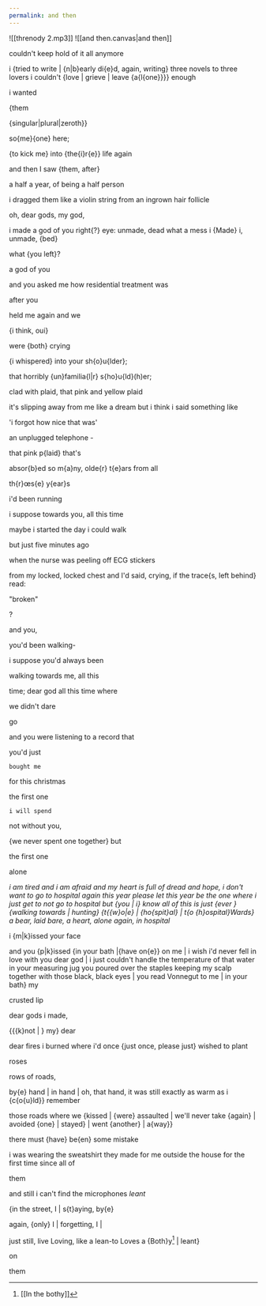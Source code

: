 ```yaml
---
permalink: and then
---
```

![[threnody 2.mp3]]
![[and then.canvas|and then]]


couldn't keep hold of it all anymore 

i {tried to write | {n|b}early di{e}d, again, writing}  three novels to three lovers i couldn't {love | grieve | leave {a{l{one}}}} enough 

i wanted 



<span class="right-align">{them

{singular|plural|zeroth}}

</span>





so{me}{one} here; 

{to kick me} into {the{i}r{e}} life again 





and then I saw {them, after}

a half a year, of being a half person 



i dragged them like a violin string from an ingrown hair follicle



oh, dear gods, my god, 

i made a god of you 
right{?}
eye: unmade, dead
what a mess i {Made}
i, unmade, {bed}

what {you left}?


a god of you 



and you asked me how residential treatment was 

after you 

held me again and we 

{i think, oui} 

were {both} crying 



{i whispered} into your sh{o}u{lder}; 

that horribly {un}familia{l|r} s{ho}u{ld}(h)er; 

clad with plaid, that pink and yellow plaid

it's slipping away from me like a dream but i think i said something like 

'i forgot how nice that was'



<span class="right-align"> an unplugged telephone -</span>





that pink p{laid} that's 



absor{b}ed so m{a}ny, olde{r} t{e}ars from all 

th{r}œs{e} y{ear}s



i'd been running 

i suppose towards you, all this time 

maybe i started the day i could walk



but just five minutes ago 

when the nurse was peeling off ECG stickers 

from my locked, locked chest and I'd said, crying, if the trace{s, left behind} read:

"broken"

?





and you, 

you'd been walking-

i suppose you'd always been 



<span class="right-align">walking towards me, all this</span>

time; dear god all this time where

we didn't dare

go 



and you were listening to a record that 

you'd just

	bought me 

for this christmas 

the first one 

	i will spend 

not without you, 

{we never spent one together} but

the first one



<span class="right-align">alone </span>







*i am tired and i am afraid and my heart is full of dread and hope, i don't want to go to hospital again this year please let this year be the one where i just get to not go to hospital but {you | i} know all of this is just {ever } {walking towards | hunting} {t{{w}o|e} | {ho{spit}al} | t{o {h}ospital}Wards} a bear, laid bare, a heart, alone again, in hospital*





i {m|k}issed your face  



<span class="right-align">and you {p|k}issed {in your bath |{have on{e}} on me | i wish i'd never fell in love with you dear god | i just couldn't handle the temperature of that water in your measuring jug you poured over the staples keeping my scalp together with those black, black eyes | you read Vonnegut to me | in your bath} my 

crusted lip </span>



dear gods i made, 

{{{k}not | } my} dear 

dear fires i burned where i'd once {just once, please just} wished to plant 



<span class="right-align">roses</span>

rows of roads, 

by{e} hand | in hand | oh, that hand, it was still exactly as warm as i {c{o{u}ld}} remember

those roads where we {kissed | {were} assaulted | we'll never take {again} | avoided {one} | stayed} | went {another} | a{way}}



there must {have} be{en} some mistake 



i was wearing the sweatshirt they made for me outside the house for the first time since all of 



<span class="right-align"></spa>



<span class="right-align">them

</span>



and still i can't find the microphones  *leant*



{in the street, I | s{t}aying, by{e}

again, {only} I | forgetting, I |

just still, live Loving, like a lean-to Loves a {Both}y[^both] | leant}

on 





<span class="right-align">

them</span>



[^both]: [[In the bothy]]